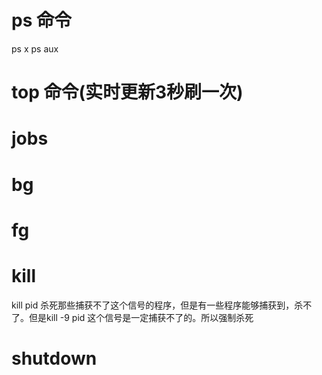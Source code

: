 # ps 命令
ps x
ps aux
# top 命令(实时更新3秒刷一次)
# jobs
# bg
# fg
# kill
kill pid 杀死那些捕获不了这个信号的程序，但是有一些程序能够捕获到，杀不了。但是kill -9 pid 这个信号是一定捕获不了的。所以强制杀死
# shutdown

